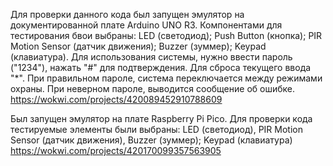 Для проверки данного кода был запущен эмулятор на документированной плате Arduino UNO R3. Компонентами для тестирования бвои выбраны: LED (светодиод); Push Button (кнопка); PIR Motion Sensor (датчик движения); Buzzer (зуммер); Keypad (клавиатура).  Для использования системы, нужно ввести пароль ("1234"), нажать "#" для подтверждения. Для сброса текущего ввода "*". При правильном пароле, система переключается между режимами охраны. При неверном пароле, выводится сообщение об ошибке.
https://wokwi.com/projects/420089452910788609

Был запущен эмулятор на плате Raspberry Pi Pico. Для проверки кода тестируемые элементы были выбраны: LED (светодиод), PIR Motion Sensor (датчик движения), Buzzer (зуммер); Keypad (клавиатура)
https://wokwi.com/projects/420170099357563905
